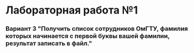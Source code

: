 # Лабораторная работа №1
### Вариант 3 "Получить список сотрудников ОмГТУ, фамилия которых начинается с первой буквы вашей фамилии, результат записать в файл."